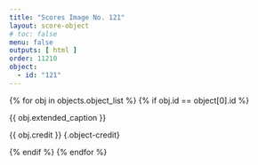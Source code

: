 ```yaml
---
title: "Scores Image No. 121"
layout: score-object
# toc: false
menu: false
outputs: [ html ]
order: 11210
object:
  - id: "121"
---
```


{% for obj in objects.object_list %}
{% if obj.id == object[0].id %}

{{ obj.extended_caption }}

{{ obj.credit }} {.object-credit}

{% endif %}
{% endfor %}
